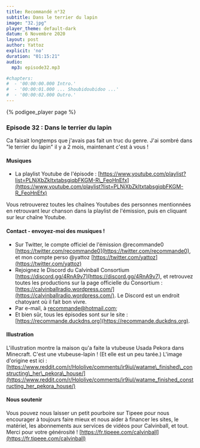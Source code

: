 ```yaml
---
title: Recommandé n°32
subtitle: Dans le terrier du lapin
image: "32.jpg"
player_theme: default-dark
datum: 6 Novembre 2020
layout: post
author: Yattoz
explicit: 'no'
duration: "01:15:21"
audio:
  mp3: episode32.mp3

#chapters:
#  - '00:00:00.000 Intro.'
#  - '00:00:01.000 ... Shoubidoubidoo ...'
#  - '00:00:02.000 Outro.'
---
```


{% podigee_player page %}

### Episode 32 : Dans le terrier du lapin

Ca faisait longtemps que j'avais pas fait un truc du genre. J'ai sombré dans "le terrier du lapin" il y a 2 mois, maintenant c'est à vous !

#### Musiques

  * La playlist Youtube de l'épisode : [https://www.youtube.com/playlist?list=PLNjXbZkItxtabsgiqbFKGM-R\_FeoHnEfx](https://www.youtube.com/playlist?list=PLNjXbZkItxtabsgiqbFKGM-R_FeoHnEfx)

Vous retrouverez toutes les chaînes Youtubes des personnes mentionnées en retrouvant leur chanson dans la playlist de l'émission, puis en cliquant sur leur chaîne Youtube.

#### Contact - envoyez-moi des musiques !

- Sur Twitter, le compte officiel de l'émission @recommande0 [https://twitter.com/recommande0](https://twitter.com/recommande0), et mon compte perso @yattoz [https://twitter.com/yattoz](https://twitter.com/yattoz)
- Rejoignez le Discord du Calvinball Consortium [https://discord.gg/4RnA9v7](https://discord.gg/4RnA9v7), et retrouvez toutes les productions sur la page officielle du Consortium : [https://calvinballradio.wordpress.com/](https://calvinballradio.wordpress.com/). Le Discord est un endroit chatoyant où il fait bon vivre.
- Par e-mail, à recommande@hotmail.com;
- Et bien sûr, tous les épisodes sont sur le site : [https://recommande.duckdns.org](https://recommande.duckdns.org).


#### Illustration

L'illustration montre la maison qu'a faite la vtubeuse Usada Pekora dans Minecraft. C'est une vtubeuse-lapin ! (Et elle est un peu tarée.) L'image d'origine est ici : [https://www.reddit.com/r/Hololive/comments/ir9iul/watame\_finished\_constructing\_her\_pekora\_house/](https://www.reddit.com/r/Hololive/comments/ir9iul/watame_finished_constructing_her_pekora_house/)

#### Nous soutenir 

Vous pouvez nous laisser un petit pourboire sur Tipeee pour nous encourager à toujours faire mieux et nous aider à financer les sites, le matériel, les abonnements aux services de vidéos pour Calvinball, et tout. Merci pour votre générosité ! [https://fr.tipeee.com/calvinball](https://fr.tipeee.com/calvinball)

